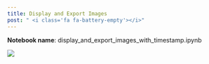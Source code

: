 ```yaml
---
title: Display and Export Images
post: " <i class='fa fa-battery-empty'></i>"
---
```


**Notebook name**: display_and_export_images_with_timestamp.ipynb

<img src='/images/comingsoon.png' />